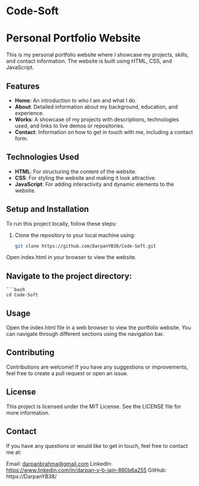 # Code-Soft
# Personal Portfolio Website

This is my personal portfolio website where I showcase my projects, skills, and contact information. The website is built using HTML, CSS, and JavaScript.

## Features

- **Home**: An introduction to who I am and what I do.
- **About**: Detailed information about my background, education, and experience.
- **Works**: A showcase of my projects with descriptions, technologies used, and links to live demos or repositories.
- **Contact**: Information on how to get in touch with me, including a contact form.

## Technologies Used

- **HTML**: For structuring the content of the website.
- **CSS**: For styling the website and making it look attractive.
- **JavaScript**: For adding interactivity and dynamic elements to the website.

## Setup and Installation

To run this project locally, follow these steps:

1. Clone the repository to your local machine using:
   ```bash
   git clone https://github.com/DarpanYB38/Code-Soft.git
   
  Open index.html in your browser to view the website.
## Navigate to the project directory:
    ```bash
    cd Code-Soft
## Usage
Open the index.html file in a web browser to view the portfolio website. You can navigate through different sections using the navigation bar.

## Contributing
Contributions are welcome! If you have any suggestions or improvements, feel free to create a pull request or open an issue.

## License
This project is licensed under the MIT License. See the LICENSE file for more information.

## Contact
If you have any questions or would like to get in touch, feel free to contact me at:

Email: darpanbrahma@gmail.com
LinkedIn: https://www.linkedin.com/in/darpan-y-b-jain-880b6a255
GitHub: https://DarpanYB38/

